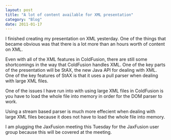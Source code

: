 ```yaml
---
layout: post
title: "A lot of content available for XML presentation"
category: "Blog"
date: 2011-01-17
---
```



I finished creating my presentation on XML yesterday. One of the things that became obvious was that there is a lot more than an hours worth of content on XML.

Even with all of the XML features in ColdFusion, there are still some shortcomings in the way that ColdFusion handles XML. One of the key parts of the presentation will be StAX, the new Java API for dealing with XML. One of the key features of StAX is that it uses a pull parser when dealing with large XML files.

One of the issues I have run into with using large XML files in ColdFusion is you have to load the whole file into memory in order for the DOM parser to work.

Using a stream based parser is much more effecient when dealing with large XML files because it does not have to load the whole file into memory.

I am plugging the JaxFusion meeting this Tuesday for the JaxFusion user group because this will be covered at the meeting.